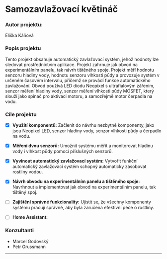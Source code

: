 # Samozavlažovací květináč

### Autor projektu: 
Eliška Káňová

### Popis projektu
Tento projekt obsahuje automatický zavlažovací systém, jehož hodnoty lze sledovat prostřednictvím aplikace. Projekt zahrnuje jak obvod na experimentálním panelu, tak návrh tištěného spoje. Projekt měří hodnotu senzoru hladiny vody, hodnotu senzoru vlhkosti půdy a provozuje systém v určeném časovém intervalu, přičemž se provádí funkce automatického zavlažování. Obvod používá LED diodu Neopixel s ultrafialovým zářením, senzor měření hladiny vody, senzor měření vlhkosti půdy MOSFET, který slouží jako spínač pro aktivaci motoru, a samozřejmě motor čerpadla na vodu.

### Cíle projektu

 - [x] **Využití komponentů:** Začlenit do návrhu nezbytné komponenty, jako jsou Neopixel LED, senzor hladiny vody, senzor vlhkosti půdy a čerpadlo na vodu.

 - [x] **Měření dvou senzorů:** Umožnit systému měřit a monitorovat hladinu vody i vlhkost půdy pomocí příslušných senzorů.
      
 - [x] **Vyvinout automatický zavlažovací systém:** Vytvořit funkční automatický zavlažovací systém schopný automaticky zásobovat rostliny vodou.

 - [x] **Návrh obvodu na experimentálním panelu a tištěného spoje:** Navrhnout a implementovat jak obvod na experimentálním panelu, tak tištěný spoj.

 - [ ] **Zajištění správné funkcionality:** Ujistit se, že všechny komponenty systému pracují správně, aby byla zaručena efektivní péče o rostliny.

 - [ ] **Home Assistant:**

### Konzultanti
 - Marcel Godovský
 - Petr Grussmann

---
